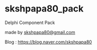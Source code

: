 # skshpapa80_pack

Delphi Component Pack

made by skshpapa80@gmail.com

Blog : https://blog.naver.com/skshpapa80
